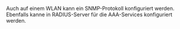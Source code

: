 Auch auf einem WLAN kann ein SNMP-Protokoll konfiguriert werden.
Ebenfalls kanne in RADIUS-Server für die AAA-Services konfiguriert werden.